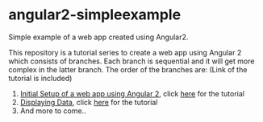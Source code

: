 # angular2-simpleexample
Simple example of a web app created using Angular2.

This repository is a tutorial series to create a web app using Angular 2 which consists of branches. Each branch is sequential and it will get more complex in the latter branch. The order of the branches are: (Link of the tutorial is included)
1. [Initial Setup of a web app using Angular 2](https://github.com/samuelalvin/angular2-simpleexample/tree/initialSetup), click [here](http://www.palador.com/2017/03/17/angular-2-vs-reactjs-part-1-setting-an-app-up-from-scratch/) for the tutorial
2. [Displaying Data](https://github.com/samuelalvin/angular2-simpleexample/tree/simpleList), click [here](http://www.palador.com/2017/06/12/angular-2-vs-reactjs-part-2-displaying-data/) for the tutorial
3. And more to come..

